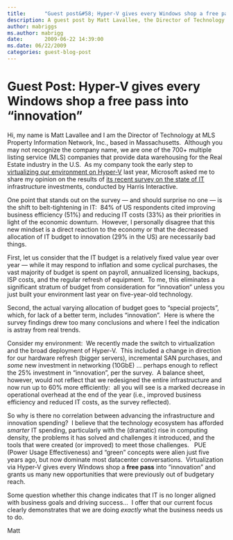 ```yaml
---
title:      "Guest post&#58; Hyper-V gives every Windows shop a free pass into “innovation”"
description: A guest post by Matt Lavallee, the Director of Technology at MLS Property Information Network, Inc., based in Massachusetts.
author: mabriggs
ms.author: mabrigg
date:       2009-06-22 14:39:00
ms.date: 06/22/2009
categories: guest-blog-post
---
```

# Guest Post: Hyper-V gives every Windows shop a free pass into “innovation”

Hi, my name is Matt Lavallee and I am the Director of Technology at MLS Property Information Network, Inc., based in Massachusetts.  Although you may not recognize the company name, we are one of the 700+ multiple listing service (MLS) companies that provide data warehousing for the Real Estate industry in the U.S.  As my company took the early step to [virtualizing our environment on Hyper-V](https://www.microsoft.com/casestudies/Case_Study_Detail.aspx?CaseStudyID=4000003046) last year, Microsoft asked me to share my opinion on the results of [its recent survey on the state of IT](https://www.microsoft.com/infrastructure/resources/itprosurvey.mspx) infrastructure investments, conducted by Harris Interactive. 

One point that stands out on the survey — and should surprise no one — is the shift to belt-tightening in IT:  84% of US respondents cited improving business efficiency (51%) and reducing IT costs (33%) as their priorities in light of the economic downturn.  However, I personally disagree that this new mindset is a direct reaction to the economy or that the decreased allocation of IT budget to innovation (29% in the US) are necessarily bad things.

First, let us consider that the IT budget is a relatively fixed value year over year — while it may respond to inflation and some cyclical purchases, the vast majority of budget is spent on payroll, annualized licensing, backups, ISP costs, and the regular refresh of equipment.  To me, this eliminates a significant stratum of budget from consideration for “innovation” unless you just built your environment last year on five-year-old technology.

Second, the actual varying allocation of budget goes to “special projects”, which, for lack of a better term, includes “innovation”.  Here is where the survey findings drew too many conclusions and where I feel the indication is astray from real trends.

Consider my environment:  We recently made the switch to virtualization and the broad deployment of Hyper-V.  This included a change in direction for our hardware refresh (bigger servers), incremental SAN purchases, and _some_ new investment in networking (10GbE) … perhaps enough to reflect the 25% investment in “innovation”, per the survey.  A balance sheet, however, would not reflect that we redesigned the entire infrastructure and now run up to 60% more efficiently:  all you will see is a marked decrease in operational overhead at the end of the year (i.e., improved business efficiency and reduced IT costs, as the survey reflected).

So why is there no correlation between advancing the infrastructure and innovation spending?  I believe that the technology ecosystem has afforded _smarter_ IT spending, particularly with the (dramatic) rise in computing density, the problems it has solved and challenges it introduced, and the tools that were created (or improved) to meet those challenges.   PUE (Power Usage Effectiveness) and “green” concepts were alien just five years ago, but now dominate most datacenter conversations.  Virtualization via Hyper-V gives every Windows shop a **free pass** into  “innovation” and grants us many new opportunities that were previously out of budgetary reach.

Some question whether this change indicates that IT is no longer aligned with business goals and driving success…  I offer that our current focus clearly demonstrates that we are doing _exactly_ what the business needs us to do.

Matt
